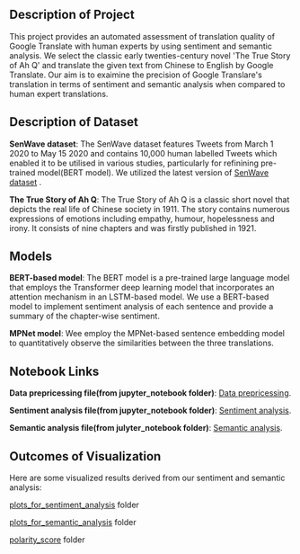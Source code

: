 ## Description of Project
This project provides an automated assessment of translation quality of Google Translate with human experts by using sentiment and semantic analysis. We select the classic early twenties-century novel 'The True Story of Ah Q' and translate the given text from Chinese to English by Google Translate. Our aim is to exaimine the precision of Google Translare's translation in terms of sentiment and semantic analysis when compared to human expert translations.

## Description of Dataset
**SenWave dataset**: The SenWave dataset features Tweets from March 1 2020 to May 15 2020 and contains 10,000 human labelled Tweets which enabled it to be utilised in various studies, particularly for refinining pre-trained model(BERT model). We utilized the latest version of [SenWave dataset](https://github.com/gitdevqiang/SenWave/blob/main/labeledtweets/labeledEn.csv) .

**The True Story of Ah Q**: The True Story of Ah Q is a classic short novel that depicts the real life of Chinese society in 1911. The story contains numerous expressions of emotions including empathy,
humour, hopelessness and irony. It consists of nine chapters and was firstly published in 1921.

## Models
**BERT-based model**: The BERT model is a pre-trained large language model that employs the Transformer deep learning model that incorporates an attention mechanism in an LSTM-based model. We use a BERT-based model to implement sentiment analysis of each sentence and provide a summary of the chapter-wise sentiment.

**MPNet model**: Wee employ the MPNet-based sentence embedding model to quantitatively observe the similarities between the three translations.

## Notebook Links

**Data prepricessing file(from jupyter_notebook folder)**: [Data prepricessing](https://github.com/sydney-machine-learning/translationanalysis-Mandarin/blob/main/jupyter_notebook/data_pre_processing_new.ipynb).

**Sentiment analysis file(from jupyter_notebook folder)**: [Sentiment analysis](https://github.com/sydney-machine-learning/translationanalysis-Mandarin/blob/main/sentiment_analysis_new.ipynb).

**Semantic analysis file(from julyter_notebook folder)**: [Semantic analysis](https://github.com/sydney-machine-learning/translationanalysis-Mandarin/blob/main/jupyter_notebook/semantic_analysis.ipynb).

## Outcomes of Visualization
Here are some visualized results derived from our sentiment and semantic analysis:

[plots_for_sentiment_analysis](https://github.com/sydney-machine-learning/translationanalysis-Mandarin/tree/main/plots_for_sentiment_analysis) folder

[plots_for_semantic_analysis](https://github.com/sydney-machine-learning/translationanalysis-Mandarin/tree/main/plots_for_semantic_analysis/n_grams_plots) folder

[polarity_score](https://github.com/sydney-machine-learning/translationanalysis-Mandarin/tree/main/polarity_score) folder





